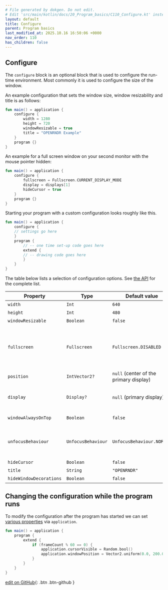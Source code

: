 ```yaml
---
# File generated by dokgen. Do not edit. 
# Edit 'src/main/kotlin/docs/20_Program_basics/C110_Configure.kt' instead.
layout: default
title: Configure
parent: Program basics
last_modified_at: 2025.10.16 16:50:06 +0000
nav_order: 110
has_children: false
---
```

 
## Configure

The `configure` block is an optional block that is used to configure
the run-time environment. Most commonly it is used to configure the
size of the window.

An example configuration that sets the window size, window resizability
and title is as follows: 
 
```kotlin
fun main() = application {
    configure {
        width = 1280
        height = 720
        windowResizable = true
        title = "OPENRNDR Example"
    }
    program {}
}
``` 
 
An example for a full screen window on your second monitor
with the mouse pointer hidden: 
 
```kotlin
fun main() = application {
    configure {
        fullscreen = Fullscreen.CURRENT_DISPLAY_MODE
        display = displays[1]
        hideCursor = true
    }
    program {}
}
``` 
 
Starting your program with a custom configuration looks roughly like this. 
 
```kotlin
fun main() = application {
    configure {
    // settings go here
    }
    program {
        // -- one time set-up code goes here
        extend {
        // -- drawing code goes here
        }
    }
}
``` 
 
The table below lists a selection of configuration options. See 
[the API](https://api.openrndr.org/openrndr-application/org.openrndr/-configuration/index.html) 
for the complete list.

Property                | Type               | Default value                          | Description
------------------------|--------------------|----------------------------------------|---------------------------------
`width`                 | `Int`              | `640`                                  | initial window width
`height`                | `Int`              | `480`                                  | initial window height
`windowResizable`       | `Boolean`          | `false`                                | allow resizing of window?
`fullscreen`            | `Fullscreen`       | `Fullscreen.DISABLED`                  | When specified, either `Fullscreen.CURRENT_DISPLAY_MODE` to make the window match the current display resolution, or `Fullscreen.SET_DISPLAY_MODE` to change the display resolution to match `width` and `height`.
`position`              | `IntVector2?`      | `null` (center of the primary display) | initial window position (top-left corner)
`display`               | `Display?`         | `null` (primary display)               | The display on which to create the window. All detected displays are present in the `displays` list within the `application {}` block.
`windowAlwaysOnTop`     | `Boolean`          | `false`                                | keep the window floating above other windows?
`unfocusBehaviour`      | `UnfocusBehaviour` | `UnfocusBehaviour.NORMAL`              | The value `UnfocusBehaviour.THROTTLE` can be specified to throttle the program to 10Hz when unfocused.
`hideCursor`            | `Boolean`          | `false`                                | hide the cursor?
`title`                 | `String`           | `"OPENRNDR"`                           | window title
`hideWindowDecorations` | `Boolean`          | `false`                                | hide window decorations? 
 
## Changing the configuration while the program runs

To modify the configuration after the program has started we can set 
[various properties](https://github.com/openrndr/openrndr/blob/master/openrndr-application/src/commonMain/kotlin/org/openrndr/Application.kt) 
via `application`. 
 
```kotlin
fun main() = application {
    program {
        extend {
            if (frameCount % 60 == 0) {
                application.cursorVisible = Random.bool()
                application.windowPosition = Vector2.uniform(0.0, 200.0)
            }
        }
    }
}
``` 

[edit on GitHub](https://github.com/openrndr/openrndr-guide/blob/main/src/main/kotlin/docs/20_Program_basics/C110_Configure.kt){: .btn .btn-github }